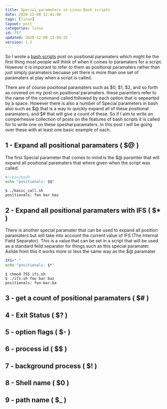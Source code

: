 ```yaml
---
title: Special parameters in Linux Bash scripts
date: 2020-12-08 12:41:00
tags: [linux]
layout: post
categories: linux
id: 757
updated: 2020-12-08 13:04:25
version: 1.2
---
```


So I wrote a [bash scripts](/2020/11/27/bash-scripts/) post on positional paramaters which might be the first thing most people will think of when it comes to paramaters for a script. However it is imporant to refer to them as positional paramaters rather than just simply paramaters becuase yet there is more than one set of paramaters at play when a script is called.

There are of course posiitonal paramaters such as $0, $1, $2, and so forth as covered on my post on positional paramaters. these paramters refer to the name of the command called followed by each option that is sepearted by a space. However there is also a number of Special parameters in bash also such as $@ that is a way to quickly expand all of these positional paramaters, and $# that will give a count of these. So if I aim to write an comperhesive collection of posts on the features of bash scripts it is called for to write one on these speshal paramaters. In this post I will be going over these with at least one basic example of each.

<!-- more -->

## 1 - Expand all positional paramaters ( $@ )

The first Special parameter that comes to mind is the $@ paramter that will expand all positional paramaters that where given when the script was called.

```bash
#!/bin/bash
echo "positionals: $@"
```

```
$ ./basic_call.sh
positionals: foo bar baz
```

## 2 - Expand all positional paramaters with IFS ( $* )

There is another special paramater that can be used to expand all position paramaters but will take into account the current value of IFS (The Internal Field Separator). This is a value that can be set in a script that will be used as a standard feild separator for things such as this special paramater. Aslide from this it works more or less the same way as the $@ paramater

```bash
IFS="-"
echo "positionals: $*"
```

```
$ chmod 755 ifs.sh
$ ./ifs.sh foo bar baz
positionals: foo-bar-ba
```

## 3 - get a count of positional paramaters ( $# )

## 4 - Exit Status ( $? )

## 5 - option flags ( $- )

## 6 - process id ( $$ )

## 7 - background process ( $! )

## 8 - Shell name ( $0 )

## 9 - path name ( $_ )